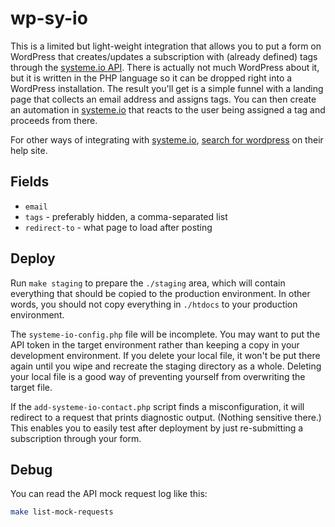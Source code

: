 # wp-sy-io

This is a limited but light-weight integration that allows you to put a form on WordPress that creates/updates a subscription with (already defined) tags through the [systeme.io API](https://developer.systeme.io/reference/api?sa=sa0172651241869e6c56e81cf29bafddb07877696f). There is actually not much WordPress about it, but it is written in the PHP language so it can be dropped right into a WordPress installation. The result you'll get is a simple funnel with a landing page that collects an email address and assigns tags. You can then create an automation in [systeme.io](https://systeme.io/?sa=sa0172651241869e6c56e81cf29bafddb07877696f) that reacts to the user being assigned a tag and proceeds from there.

For other ways of integrating with [systeme.io](https://systeme.io/?sa=sa0172651241869e6c56e81cf29bafddb07877696f), [search for wordpress](https://help.systeme.io/search?query=wordpress&sa=sa0172651241869e6c56e81cf29bafddb07877696f) on their help site.

## Fields

* `email`
* `tags` - preferably hidden, a comma-separated list
* `redirect-to` - what page to load after posting

## Deploy

Run `make staging` to prepare the `./staging` area, which will contain everything that should be copied to the production environment. In other words, you should not copy everything in `./htdocs` to your production environment.

The `systeme-io-config.php` file will be incomplete. You may want to put the API token in the target environment rather than keeping a copy in your development environment. If you delete your local file, it won't be put there again until you wipe and recreate the staging directory as a whole. Deleting your local file is a good way of preventing yourself from overwriting the target file.

If the `add-systeme-io-contact.php` script finds a misconfiguration, it will redirect to a request that prints diagnostic output. (Nothing sensitive there.) This enables you to easily test after deployment by just re-submitting a subscription through your form.

## Debug

You can read the API mock request log like this:

```bash
make list-mock-requests
```
